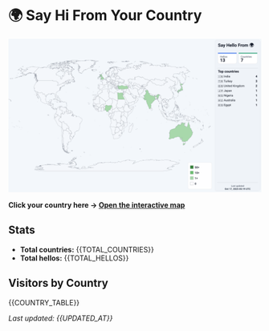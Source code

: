 # 🌍 Say Hi From Your Country

![World map](assets/world.svg)

**Click your country here → [Open the interactive map](https://buralog.github.io/buralog/)**

## Stats
- **Total countries:** {{TOTAL_COUNTRIES}}
- **Total hellos:** {{TOTAL_HELLOS}}

## Visitors by Country
{{COUNTRY_TABLE}}

_Last updated: {{UPDATED_AT}}_